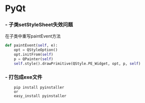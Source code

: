 # PyQt

### - 子类setStyleSheet失效问题
在子类中重写paintEvent方法
```python
def paintEvent(self, e):
    opt = QStyleOption()
    opt.initFrom(self)
    p = QPainter(self)
    self.style().drawPrimitive(QStyle.PE_Widget, opt, p, self)
```

### - 打包成exe文件
```ssh
    pip install pyinstaller 
    or
    easy_install pyinstaller
```